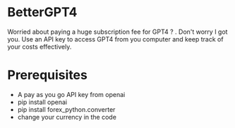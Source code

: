 # BetterGPT4
Worried about paying a huge subscription fee for GPT4 ? . Don't worry I got you. Use an API key to access GPT4 from you computer and keep track of your costs effectively.

# Prerequisites 
* A pay as you go API key from openai
* pip install openai
* pip install forex_python.converter
* change your currency in the code
